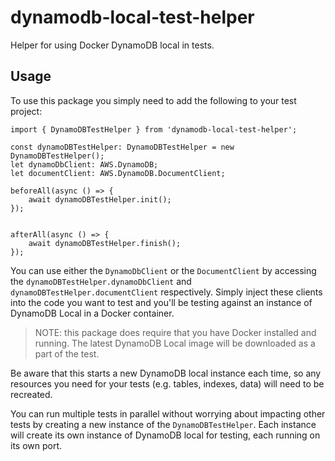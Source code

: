 # dynamodb-local-test-helper
Helper for using Docker DynamoDB local in tests.

## Usage
To use this package you simply need to add the following to your test project:

```
import { DynamoDBTestHelper } from 'dynamodb-local-test-helper';

const dynamoDBTestHelper: DynamoDBTestHelper = new DynamoDBTestHelper();
let dynamoDbClient: AWS.DynamoDB;
let documentClient: AWS.DynamoDB.DocumentClient;

beforeAll(async () => {
    await dynamoDBTestHelper.init();
});


afterAll(async () => {
    await dynamoDBTestHelper.finish();
});
```

You can use either the `DynamoDbClient` or the `DocumentClient` by accessing the `dynamoDBTestHelper.dynamoDbClient` and `dynamoDBTestHelper.documentClient` respectively. Simply inject these clients into the code you want to test and you'll be testing against an instance of DynamoDB Local in a Docker container.

> NOTE: this package does require that you have Docker installed and running. The latest DynamoDB Local image will be downloaded as a part of the test.

Be aware that this starts a new DynamoDB local instance each time, so any resources you need for your tests (e.g. tables, indexes, data) will need to be recreated.

You can run multiple tests in parallel without worrying about impacting other tests by creating a new instance of the `DynamoDBTestHelper`. Each instance will create its own instance of DynamoDB local for testing, each running on its own port.
